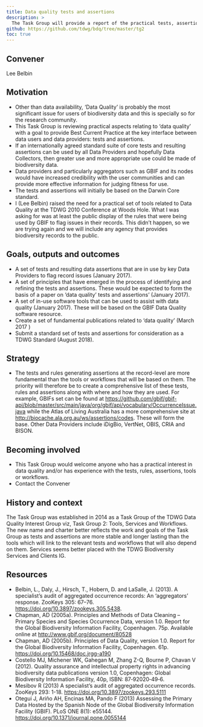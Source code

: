 ```yaml
---
title: Data quality tests and assertions
description: >
  The Task Group will provide a report of the practical tests, assertions, principles, software and key references associated with assessing data quality of biodiversity records. This should provide a basis, along with the other Data Quality Task Groups of a standard approach to data quality that should be used by all agencies providing biodiversity-related data.
github: https://github.com/tdwg/bdq/tree/master/tg2
toc: true
---
```


## Convener

Lee Belbin

## Motivation

- Other than data availability, ‘Data Quality’ is probably the most significant issue for users of biodiversity data and this is specially so for the research community.
- This Task Group is reviewing practical aspects relating to ‘data quality’ with a goal to provide Best Current Practice at the key interface between data users and data providers: tests and assertions.
- If an internationally agreed standard suite of core tests and resulting assertions can be used by all Data Providers and hopefully Data Collectors, then greater use and more appropriate use could be made of biodiversity data.
- Data providers and particularly aggregators such as GBIF and its nodes would have increased credibility with the user communities and can provide more effective information for judging fitness for use.
- The tests and assertions will initially be based on the Darwin Core standard.
- I (Lee Belbin) raised the need for a practical set of tools related to Data Quality at the TDWG 2010 Conference at Woods Hole. What I was asking for was at least the public display of the rules that were being used by GBIF to flag issues in their records. This didn’t happen, so we are trying again and we will include any agency that provides biodiversity records to the public.

## Goals, outputs and outcomes

- A set of tests and resulting data assertions that are in use by key Data Providers to flag record issues (January 2017).
- A set of principles that have emerged in the process of identifying and refining the tests and assertions. These would be expected to form the basis of a paper on ‘data quality’ tests and assertions’ (January 2017).
- A set of in-use software tools that can be used to assist with data quality (January 2017). These will be based on the GBIF Data Quality software resource.
- Create a set of fundamental publications related to ‘data quality’ (March 2017 )
- Submit a standard set of tests and assertions for consideration as a TDWG Standard (August 2018).

## Strategy

- The tests and rules generating assertions at the record-level are more fundamental than the tools or workflows that will be based on them. The priority will therefore be to create a comprehensive list of these tests, rules and assertions along with where and how they are used. For example, GBIFs set can be found at <https://github.com/gbif/gbif-api/blob/master/src/main/java/org/gbif/api/vocabulary/OccurrenceIssue.java> while the Atlas of Living Australia has a more comprehensive site at <http://biocache.ala.org.au/ws/assertions/codes>. These will form the base. Other Data Providers include iDigBio, VertNet, OBIS, CRIA and BISON.

## Becoming involved

- This Task Group would welcome anyone who has a practical interest in data quality and/or has experience with the tests, rules, assertions, tools or workflows.
- Contact the Convener

## History and context

The Task Group was established in 2014 as a Task Group of the TDWG Data Quality Interest Group viz, Task Group 2: Tools, Services and Workflows. The new name and charter better reflects the work and goals of the Task Group as tests and assertions are more stable and longer lasting than the tools which will link to the relevant tests and workflows that will also depend on them. Services seems better placed with the TDWG Biodiversity Services and Clients IG.

## Resources

- Belbin, L., Daly, J., Hirsch, T., Hobern, D. and LaSalle, J. (2013). A specialist’s audit of aggregated occurrence records: An ‘aggregators’ response. ZooKeys 305: 67–76. <https://doi.org/10.3897/zookeys.305.5438>.
- Chapman, AD (2005a). Principles and Methods of Data Cleaning – Primary Species and Species Occurrence Data, version 1.0. Report for the Global Biodiversity Information Facility, Copenhagen. 75p. Available online at <http://www.gbif.org/document/80528>
- Chapman, AD (2005b). Principles of Data Quality, version 1.0. Report for the Global Biodiversity Information Facility, Copenhagen. 61p. <https://doi.org/10.15468/doc.jrgg-a190>
- Costello MJ, Michener WK, Gahegan M, Zhang Z-Q, Bourne P, Chavan V (2012). Quality assurance and intellectual property rights in advancing biodiversity data publications version 1.0, Copenhagen: Global Biodiversity Information Facility, 40p, ISBN: 87‐92020‐49‐6.
- Mesibov R (2013) A specialist’s audit of aggregated occurrence records. ZooKeys 293: 1-18. <https://doi.org/10.3897/zookeys.293.5111>
- Otegui J, Ariño AH, Encinas MA, Pando F (2013) Assessing the Primary Data Hosted by the Spanish Node of the Global Biodiversity Information Facility (GBIF). PLoS ONE 8(1): e55144. <https://doi.org/10.1371/journal.pone.0055144>
